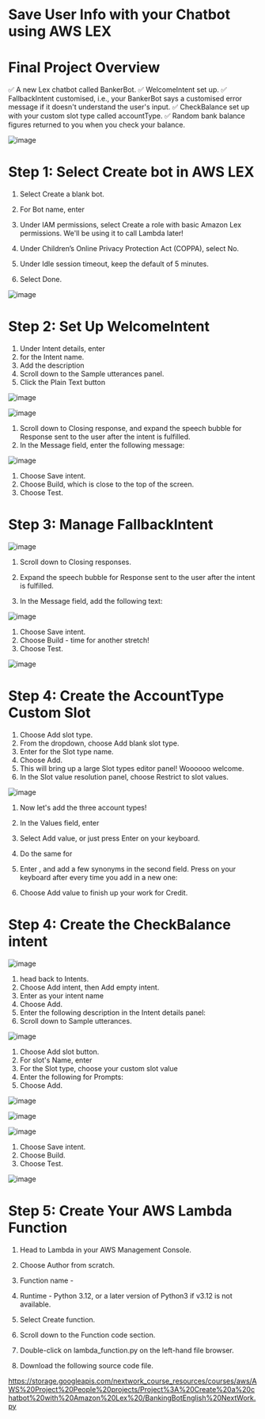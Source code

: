 # Save User Info with your Chatbot using AWS LEX


# Final Project Overview

✅ A new Lex chatbot called BankerBot.
✅ WelcomeIntent set up.
✅ FallbackIntent customised, i.e., your BankerBot says a customised error message if it doesn't understand the user's input.
✅ CheckBalance set up with your custom slot type called accountType.
✅ Random bank balance figures returned to you when you check your balance.


![image](https://github.com/user-attachments/assets/9481bcd3-3541-49c4-bd90-ace0971c2c48)


# Step 1: Select Create bot in AWS LEX

1. Select Create a blank bot.

2. For Bot name, enter 

3. Under IAM permissions, select Create a role with basic Amazon Lex permissions. We'll be using it to call Lambda later!

4. Under Children’s Online Privacy Protection Act (COPPA), select No.

5. Under Idle session timeout, keep the default of 5 minutes.
   
6. Select Done.

 
 
![image](https://github.com/user-attachments/assets/315ddb06-bef3-4ad2-8802-19e2ed080264)



# Step 2: Set Up WelcomeIntent

1. Under Intent details, enter 
2. for the Intent name.
3. Add the description 
5. Scroll down to the Sample utterances panel.
6. Click the Plain Text button


![image](https://github.com/user-attachments/assets/11c39b1f-be80-4ab0-b428-4702a5701005)


![image](https://github.com/user-attachments/assets/2b5a8d84-e147-49b9-8cb9-6cf01aff24d5)


1. Scroll down to Closing response, and expand the speech bubble for Response sent to the user after the intent is fulfilled.
2. In the Message field, enter the following message:

![image](https://github.com/user-attachments/assets/fbcd2ef9-095a-459a-83fc-3efa622c4719)


1. Choose Save intent.
2. Choose Build, which is close to the top of the screen.
3. Choose Test.


# Step 3: Manage FallbackIntent

![image](https://github.com/user-attachments/assets/df01c331-dead-4d30-9709-257fa903222e)

1. Scroll down to Closing responses.

2. Expand the speech bubble for Response sent to the user after the intent is fulfilled.

3. In the Message field, add the following text:‍

![image](https://github.com/user-attachments/assets/7362d1c4-86b7-4c34-80e9-246248271fb6)

1. Choose Save intent.
2. Choose Build - time for another stretch!
3. Choose Test.

![image](https://github.com/user-attachments/assets/cd710548-3ab6-4e0c-b955-f035bfb88351)



# Step 4: Create the AccountType Custom Slot

1. Choose Add slot type.
2. From the dropdown, choose Add blank slot type.
3. Enter for the Slot type name.
4. Choose Add.
5. This will bring up a large Slot types editor panel! Woooooo welcome.
6. In the Slot value resolution panel, choose Restrict to slot values.


![image](https://github.com/user-attachments/assets/1eee0547-7eab-4798-bf11-7ab9eb3aca7c)


1. Now let's add the three account types!

2. In the Values field, enter 

3. Select Add value, or just press Enter on your keyboard.

4. Do the same for 

5. Enter , and add a few synonyms in the second field. Press 
 on your keyboard after every time you add in a new one:

6. Choose Add value to finish up your work for Credit.




# Step 4: Create the CheckBalance intent


![image](https://github.com/user-attachments/assets/37c38446-d78e-4ee4-bc7a-b8bf1fc7a9e5)



1. head back to Intents.
2. Choose Add intent, then Add empty intent.
3. Enter as your intent name
4. Choose Add.
5. Enter the following description in the Intent details panel:
6. Scroll down to Sample utterances.


![image](https://github.com/user-attachments/assets/270c658f-17f0-4cdf-875d-bb0636fd94a2)


1. Choose Add slot button.
2. For slot's Name, enter 
3. For the Slot type, choose your custom slot value 
4. Enter the following for Prompts: 
5. Choose Add.

![image](https://github.com/user-attachments/assets/6124c3ac-be5d-4451-87ff-3dbc55f893d2)


![image](https://github.com/user-attachments/assets/2d8cfa60-f03a-49c9-80c9-dfe70181128d)

![image](https://github.com/user-attachments/assets/2fe67c1e-49f8-447c-82ca-f21498f80206)


1. Choose Save intent.
2. Choose Build.
3. Choose Test.


![image](https://github.com/user-attachments/assets/60787e51-0bd1-49a7-8af8-98ced17842cb)





# Step 5: Create Your AWS Lambda Function

1. Head to Lambda in your AWS Management Console.

2. Choose Author from scratch.

3. Function name - 

4. Runtime - Python 3.12, or a later version of Python3 if v3.12 is not available.

5. Select Create function.

6. Scroll down to the Function code section.

7. Double-click on lambda_function.py on the left-hand file browser.

8. Download the following source code file.

https://storage.googleapis.com/nextwork_course_resources/courses/aws/AWS%20Project%20People%20projects/Project%3A%20Create%20a%20chatbot%20with%20Amazon%20Lex%20/BankingBotEnglish%20NextWork.py

